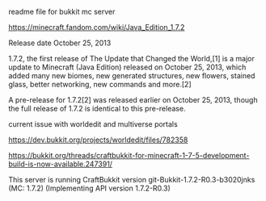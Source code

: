 readme file for bukkit mc server

https://minecraft.fandom.com/wiki/Java_Edition_1.7.2


Release date
October 25, 2013



1.7.2, the first release of The Update that Changed the World,[1] is a major update to Minecraft (Java Edition) released on October 25, 2013, which added many new biomes, new generated structures, new flowers, stained glass, better networking, new commands and more.[2]

A pre-release for 1.7.2[2] was released earlier on October 25, 2013, though the full release of 1.7.2 is identical to this pre-release.



current issue with worldedit and multiverse portals



https://dev.bukkit.org/projects/worldedit/files/782358

https://bukkit.org/threads/craftbukkit-for-minecraft-1-7-5-development-build-is-now-available.247391/


This server is running CraftBukkit version git-Bukkit-1.7.2-R0.3-b3020jnks (MC: 1.7.2) (Implementing API version 1.7.2-R0.3)
